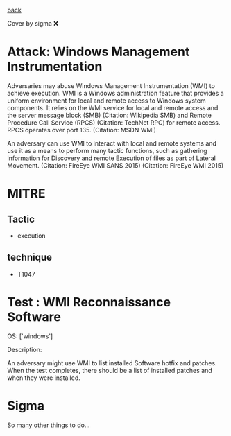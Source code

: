 [back](../index.md)

Cover by sigma :x: 

# Attack: Windows Management Instrumentation

 Adversaries may abuse Windows Management Instrumentation (WMI) to achieve execution. WMI is a Windows administration feature that provides a uniform environment for local and remote access to Windows system components. It relies on the WMI service for local and remote access and the server message block (SMB) (Citation: Wikipedia SMB) and Remote Procedure Call Service (RPCS) (Citation: TechNet RPC) for remote access. RPCS operates over port 135. (Citation: MSDN WMI)

An adversary can use WMI to interact with local and remote systems and use it as a means to perform many tactic functions, such as gathering information for Discovery and remote Execution of files as part of Lateral Movement. (Citation: FireEye WMI SANS 2015) (Citation: FireEye WMI 2015)

# MITRE
## Tactic
  - execution

## technique
  - T1047

# Test : WMI Reconnaissance Software

OS: ['windows']

Description:

 An adversary might use WMI to list installed Software hotfix and patches.
When the test completes, there should be a list of installed patches and when they were installed.


# Sigma

 So many other things to do...